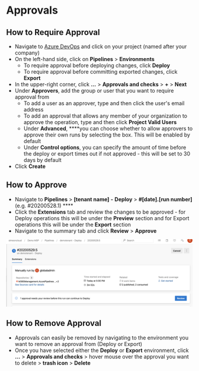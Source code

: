 # Approvals

## How to Require Approval

* Navigate to [Azure DevOps](http://dev.azure.com) and click on your project \(named after your company\)
* On the left-hand side, click on **Pipelines** &gt; **Environments**
  * To require approval before deploying changes, click **Deploy**
  * To require approval before committing exported changes, click **Export**
* In the upper-right corner, click **...** &gt; **Approvals and checks** &gt; **+** &gt; **Next**
* Under **Approvers**, add the group or user that you want to require approval from
  * To add a user as an approver, type and then click the user's email address
  * To add an approval that allows any member of your organization to approve the operation, type and then click **Project Valid Users**
  * Under **Advanced**, ****you can choose whether to allow approvers to approve their own runs by selecting the box. This will be enabled by default
  * Under **Control options**, you can specify the amount of time before the deploy or export times out if not approved - this will be set to 30 days by default
* Click **Create**

## **How to Approve**

* Navigate to **Pipelines** &gt; **\[tenant name\]** **-** **Deploy** &gt; **\#\[date\].\[run number\]** \(e.g. \#20200528.1\) ****
* Click the **Extensions** tab and review the changes to be approved - for Deploy operations this will be under the **Preview** section and for Export operations this will be under the **Export** section
* Navigate to the summary tab and click **Review** &gt; **Approve**

![](.gitbook/assets/screen-shot-2020-05-29-at-5.04.28-pm.png)

## How to Remove Approval

* Approvals can easily be removed by navigating to the environment you want to remove an approval from \(Deploy or Export\)
* Once you have selected either the **Deploy** or **Export** environment, click **...** &gt; **Approvals and checks** &gt; hover mouse over the approval you want to delete &gt; **trash icon** &gt; **Delete**

